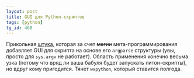 ```yaml
---
layout: post
title: GUI для Python-скриптов
tags: [python]
tg_id: 468
---
```

Прикольная [штука](https://github.com/chriskiehl/Gooey), которая за счет ~~магии~~ мета-программирования добавляет GUI для скрипта на основе его `argparse` структуры (увы, просто для `sys.argv` не работает). Область применения конечно весьма узка (потому что вряд ли ваша бабуля будет запускать питон-скрипты), но вдруг кому пригодится. Тянет `wxpython`, который ставится полгода.

